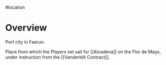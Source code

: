 #location 

# Overview
Port city in Faerun.

Place from which the Players set sail for [[Alcadena]] on the Flor de Mayo, under instruction from the [[Vanderbilt Contract]].